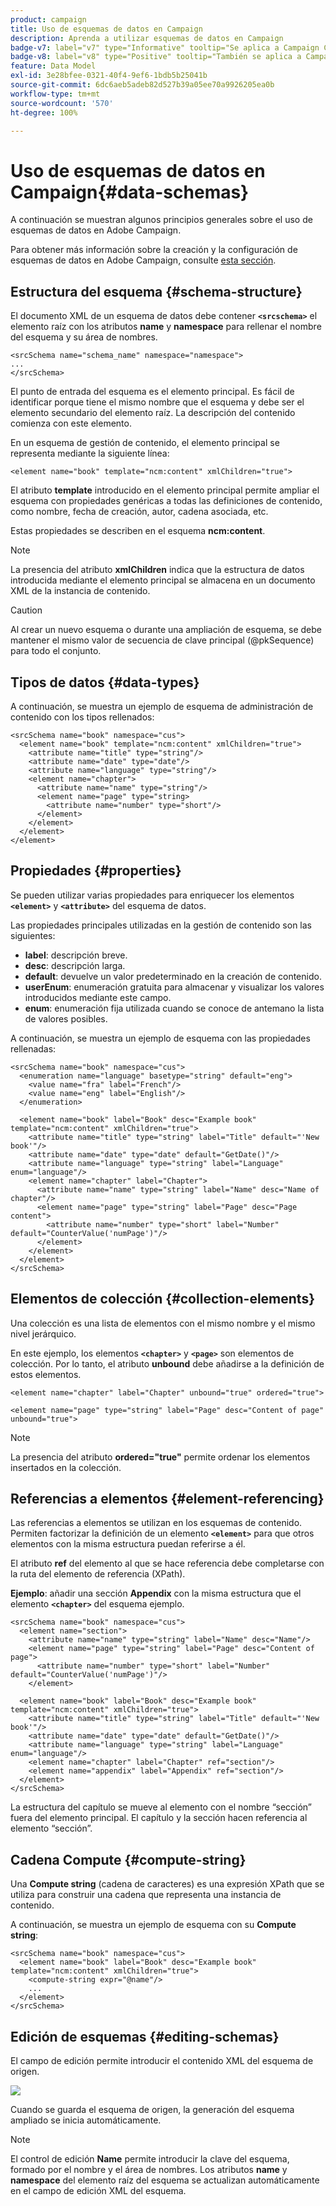 ```yaml
---
product: campaign
title: Uso de esquemas de datos en Campaign
description: Aprenda a utilizar esquemas de datos en Campaign
badge-v7: label="v7" type="Informative" tooltip="Se aplica a Campaign Classic v7"
badge-v8: label="v8" type="Positive" tooltip="También se aplica a Campaign v8"
feature: Data Model
exl-id: 3e28bfee-0321-40f4-9ef6-1bdb5b25041b
source-git-commit: 6dc6aeb5adeb82d527b39a05ee70a9926205ea0b
workflow-type: tm+mt
source-wordcount: '570'
ht-degree: 100%

---
```


# Uso de esquemas de datos en Campaign{#data-schemas}



A continuación se muestran algunos principios generales sobre el uso de esquemas de datos en Adobe Campaign.

Para obtener más información sobre la creación y la configuración de esquemas de datos en Adobe Campaign, consulte [esta sección](../../configuration/using/about-schema-edition.md).

## Estructura del esquema {#schema-structure}

El documento XML de un esquema de datos debe contener **`<srcschema>`** el elemento raíz con los atributos **name** y **namespace** para rellenar el nombre del esquema y su área de nombres.

```
<srcSchema name="schema_name" namespace="namespace">
...
</srcSchema>
```

El punto de entrada del esquema es el elemento principal. Es fácil de identificar porque tiene el mismo nombre que el esquema y debe ser el elemento secundario del elemento raíz. La descripción del contenido comienza con este elemento.

En un esquema de gestión de contenido, el elemento principal se representa mediante la siguiente línea:

```
<element name="book" template="ncm:content" xmlChildren="true">
```

El atributo **template** introducido en el elemento principal permite ampliar el esquema con propiedades genéricas a todas las definiciones de contenido, como nombre, fecha de creación, autor, cadena asociada, etc.

Estas propiedades se describen en el esquema **ncm:content**.

>[!NOTE]
>
>La presencia del atributo **xmlChildren** indica que la estructura de datos introducida mediante el elemento principal se almacena en un documento XML de la instancia de contenido.

>[!CAUTION]
>
>Al crear un nuevo esquema o durante una ampliación de esquema, se debe mantener el mismo valor de secuencia de clave principal (@pkSequence) para todo el conjunto.

## Tipos de datos {#data-types}

A continuación, se muestra un ejemplo de esquema de administración de contenido con los tipos rellenados:

```
<srcSchema name="book" namespace="cus">
  <element name="book" template="ncm:content" xmlChildren="true">
    <attribute name="title" type="string"/>
    <attribute name="date" type="date"/>
    <attribute name="language" type="string"/>
    <element name="chapter">
      <attribute name="name" type="string"/>
      <element name="page" type="string>
        <attribute name="number" type="short"/>
      </element>
    </element>
  </element>
</element>
```

## Propiedades {#properties}

Se pueden utilizar varias propiedades para enriquecer los elementos **`<element>`** y **`<attribute>`** del esquema de datos.

Las propiedades principales utilizadas en la gestión de contenido son las siguientes:

* **label**: descripción breve.
* **desc**: descripción larga.
* **default**: devuelve un valor predeterminado en la creación de contenido.
* **userEnum**: enumeración gratuita para almacenar y visualizar los valores introducidos mediante este campo.
* **enum**: enumeración fija utilizada cuando se conoce de antemano la lista de valores posibles.

A continuación, se muestra un ejemplo de esquema con las propiedades rellenadas:

```
<srcSchema name="book" namespace="cus">
  <enumeration name="language" basetype="string" default="eng">    
    <value name="fra" label="French"/>    
    <value name="eng" label="English"/>   
  </enumeration>

  <element name="book" label="Book" desc="Example book" template="ncm:content" xmlChildren="true">
    <attribute name="title" type="string" label="Title" default="'New book'"/>
    <attribute name="date" type="date" default="GetDate()"/>
    <attribute name="language" type="string" label="Language" enum="language"/>
    <element name="chapter" label="Chapter">
      <attribute name="name" type="string" label="Name" desc="Name of chapter"/>
      <element name="page" type="string" label="Page" desc="Page content">
        <attribute name="number" type="short" label="Number" default="CounterValue('numPage')"/>
      </element>
    </element>
  </element>
</srcSchema>
```

## Elementos de colección {#collection-elements}

Una colección es una lista de elementos con el mismo nombre y el mismo nivel jerárquico.

En este ejemplo, los elementos **`<chapter>`** y **`<page>`** son elementos de colección. Por lo tanto, el atributo **unbound** debe añadirse a la definición de estos elementos.

```
<element name="chapter" label="Chapter" unbound="true" ordered="true">
```

```
<element name="page" type="string" label="Page" desc="Content of page" unbound="true">
```

>[!NOTE]
>
>La presencia del atributo **ordered=&quot;true&quot;** permite ordenar los elementos insertados en la colección.

## Referencias a elementos {#element-referencing}

Las referencias a elementos se utilizan en los esquemas de contenido. Permiten factorizar la definición de un elemento **`<element>`** para que otros elementos con la misma estructura puedan referirse a él.

El atributo **ref** del elemento al que se hace referencia debe completarse con la ruta del elemento de referencia (XPath).

**Ejemplo**: añadir una sección **Appendix** con la misma estructura que el elemento **`<chapter>`** del esquema ejemplo.

```
<srcSchema name="book" namespace="cus">
  <element name="section">
    <attribute name="name" type="string" label="Name" desc="Name"/>
    <element name="page" type="string" label="Page" desc="Content of page">
      <attribute name="number" type="short" label="Number" default="CounterValue('numPage')"/>
    </element>

  <element name="book" label="Book" desc="Example book" template="ncm:content" xmlChildren="true">
    <attribute name="title" type="string" label="Title" default="'New book'"/>
    <attribute name="date" type="date" default="GetDate()"/>
    <attribute name="language" type="string" label="Language" enum="language"/>
    <element name="chapter" label="Chapter" ref="section"/>
    <element name="appendix" label="Appendix" ref="section"/>
  </element>
</srcSchema>
```

La estructura del capítulo se mueve al elemento con el nombre “sección” fuera del elemento principal. El capítulo y la sección hacen referencia al elemento “sección”.

## Cadena Compute {#compute-string}

Una **Compute string** (cadena de caracteres) es una expresión XPath que se utiliza para construir una cadena que representa una instancia de contenido.

A continuación, se muestra un ejemplo de esquema con su **Compute string**:

```
<srcSchema name="book" namespace="cus">
  <element name="book" label="Book" desc="Example book" template="ncm:content" xmlChildren="true">
    <compute-string expr="@name"/>
    ...
  </element>
</srcSchema>
```

## Edición de esquemas {#editing-schemas}

El campo de edición permite introducir el contenido XML del esquema de origen.

![](assets/d_ncs_integration_schema_edition.png)

Cuando se guarda el esquema de origen, la generación del esquema ampliado se inicia automáticamente.

>[!NOTE]
>
>El control de edición **Name** permite introducir la clave del esquema, formado por el nombre y el área de nombres. Los atributos **name** y **namespace** del elemento raíz del esquema se actualizan automáticamente en el campo de edición XML del esquema.
